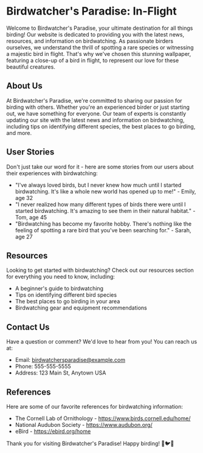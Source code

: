 <!--
Write me content for website with wallpaper which alt text is:

"A close-up of a bird in flight"

The name/title of the page should not be 1:1 copy of the alt text but rather a real content of the website which is using this wallpaper.

- Use markdown format 
- Start with the heading
- The content should look like a real website 
- Include real sections like references, contact, user stories, etc. use things relevant to the page purpose.
- Feel free to use structure like headings, bullets, numbering, blockquotes, paragraphs, horizontal lines, etc.
- You can use formatting like bold or _italic_
- You can include UTF-8 emojis
- Links should be only #hash anchors (and you can refer to the document itself)
- Do not include images
-->

<!--font:Poppins-->

# Birdwatcher's Paradise: In-Flight

Welcome to Birdwatcher's Paradise, your ultimate destination for all things birding! Our website is dedicated to providing you with the latest news, resources, and information on birdwatching. As passionate birders ourselves, we understand the thrill of spotting a rare species or witnessing a majestic bird in flight. That's why we've chosen this stunning wallpaper, featuring a close-up of a bird in flight, to represent our love for these beautiful creatures.

## About Us

At Birdwatcher's Paradise, we're committed to sharing our passion for birding with others. Whether you're an experienced birder or just starting out, we have something for everyone. Our team of experts is constantly updating our site with the latest news and information on birdwatching, including tips on identifying different species, the best places to go birding, and more.

## User Stories

Don't just take our word for it - here are some stories from our users about their experiences with birdwatching:

- "I've always loved birds, but I never knew how much until I started birdwatching. It's like a whole new world has opened up to me!" - Emily, age 32
- "I never realized how many different types of birds there were until I started birdwatching. It's amazing to see them in their natural habitat." - Tom, age 45
- "Birdwatching has become my favorite hobby. There's nothing like the feeling of spotting a rare bird that you've been searching for." - Sarah, age 27

## Resources

Looking to get started with birdwatching? Check out our resources section for everything you need to know, including:

- A beginner's guide to birdwatching
- Tips on identifying different bird species
- The best places to go birding in your area
- Birdwatching gear and equipment recommendations

## Contact Us

Have a question or comment? We'd love to hear from you! You can reach us at:

- Email: birdwatchersparadise@example.com
- Phone: 555-555-5555
- Address: 123 Main St, Anytown USA

## References

Here are some of our favorite references for birdwatching information:

- The Cornell Lab of Ornithology - https://www.birds.cornell.edu/home/
- National Audubon Society - https://www.audubon.org/
- eBird - https://ebird.org/home

Thank you for visiting Birdwatcher's Paradise! Happy birding! 🦅🐦🦜
